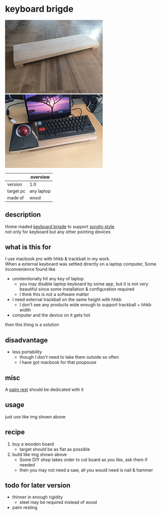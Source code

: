 # keyboard brigde

![overview](https://github.com/o2346/techniques/blob/develop/kbbrg/img/overview.jpg?raw=true "overview")
![in use](https://github.com/o2346/techniques/blob/develop/kbbrg/img/in_use.jpg?raw=true "in_use")

||overview|
|---|---|
|version|1.0|
|target pc|any laptop|
|made of|wood|

## description

Home maded [keyboard brigde](https://www.google.com/search?q=keyboard+bridge&tbm=isch) to support [sonshi-style](https://www.google.com/search?q=%E5%B0%8A%E5%B8%AB%E3%82%B9%E3%82%BF%E3%82%A4%E3%83%AB&tbm=isch)  
not only for keyboard but any other pointing devices

## what is this for

I use macbook pro with hhkb & trackball in my work.  
When a external keyboard was settled directly on a laptop computer, Some inconvenience found like

* unintentionally hit any key of laptop
  * you may disable laptop keyboard by some app, but it is not very beautiful since some installation & configuration required
  * I think this is not a software matter
* I need external trackball on the same height with hhkb
  * I don't see any products wide enough to support trackball + hhkb width
* computer and the device on it gets hot

then this thing is a solution

## disadvantage

* less portability
  * though I don't need to take them outside so often
  * I have got macbook for that poupouse

## misc

A [palm rest](https://www.google.com/search?q=palm+rest&tbm=isch) should be dedicated with it

## usage

just use like img shown above

## recipe

1. buy a wooden board
    * target should be as flat as possible
1. build like img shown above
    * Some DIY shop takes order to cut board as you like, ask them if needed
    * then you may not need a saw, all you would need is nail & hammer

## todo for later version

* thinner in enough rigidity
  * steel may be required instead of wood
* palm resting

